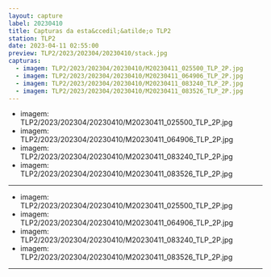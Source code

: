 ```yaml
---
layout: capture
label: 20230410
title: Capturas da esta&ccedil;&atilde;o TLP2
station: TLP2
date: 2023-04-11 02:55:00
preview: TLP2/2023/202304/20230410/stack.jpg
capturas:
  - imagem: TLP2/2023/202304/20230410/M20230411_025500_TLP_2P.jpg
  - imagem: TLP2/2023/202304/20230410/M20230411_064906_TLP_2P.jpg
  - imagem: TLP2/2023/202304/20230410/M20230411_083240_TLP_2P.jpg
  - imagem: TLP2/2023/202304/20230410/M20230411_083526_TLP_2P.jpg
---
```

  - imagem: TLP2/2023/202304/20230410/M20230411_025500_TLP_2P.jpg
  - imagem: TLP2/2023/202304/20230410/M20230411_064906_TLP_2P.jpg
  - imagem: TLP2/2023/202304/20230410/M20230411_083240_TLP_2P.jpg
  - imagem: TLP2/2023/202304/20230410/M20230411_083526_TLP_2P.jpg
---
  - imagem: TLP2/2023/202304/20230410/M20230411_025500_TLP_2P.jpg
  - imagem: TLP2/2023/202304/20230410/M20230411_064906_TLP_2P.jpg
  - imagem: TLP2/2023/202304/20230410/M20230411_083240_TLP_2P.jpg
  - imagem: TLP2/2023/202304/20230410/M20230411_083526_TLP_2P.jpg
---
